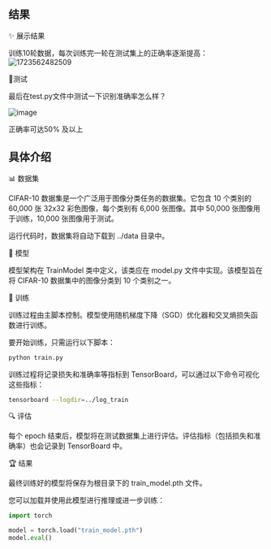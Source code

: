 ## 结果
✨ 展示结果

训练10轮数据，每次训练完一轮在测试集上的正确率逐渐提高：
![1723562482509](https://github.com/user-attachments/assets/ffda4925-e4a2-41d8-8885-cae18d1cf2f7)

🎨测试

最后在test.py文件中测试一下识别准确率怎么样？

![image](https://github.com/user-attachments/assets/bc23e980-c5db-4c91-b688-634b405cfed4)

正确率可达50% 及以上


## 具体介绍

📊 数据集

CIFAR-10 数据集是一个广泛用于图像分类任务的数据集。它包含 10 个类别的 60,000 张 32x32 彩色图像，每个类别有 6,000 张图像。其中 50,000 张图像用于训练，10,000 张图像用于测试。

运行代码时，数据集将自动下载到 ../data 目录中。


🧠 模型

模型架构在 TrainModel 类中定义，该类应在 model.py 文件中实现。该模型旨在将 CIFAR-10 数据集中的图像分类到 10 个类别之一。


🚀 训练

训练过程由主脚本控制。模型使用随机梯度下降（SGD）优化器和交叉熵损失函数进行训练。


要开始训练，只需运行以下脚本：
```bash
python train.py
```
训练过程将记录损失和准确率等指标到 TensorBoard，可以通过以下命令可视化这些指标：


```bash
tensorboard --logdir=../log_train
```
🔍 评估

每个 epoch 结束后，模型将在测试数据集上进行评估。评估指标（包括损失和准确率）也会记录到 TensorBoard 中。

🏆 结果

最终训练好的模型将保存为根目录下的 train_model.pth 文件。

您可以加载并使用此模型进行推理或进一步训练：

```python
import torch

model = torch.load("train_model.pth")
model.eval()
```

